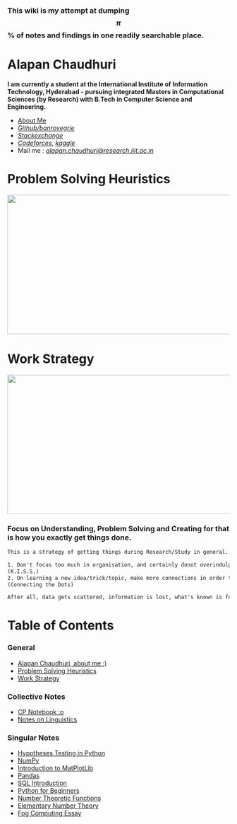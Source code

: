 ### This wiki is my attempt at dumping $$\pi$$ % of notes and findings in one readily searchable place.

# Alapan Chaudhuri

**I am currently a student at the International Institute of Information Technology, Hyderabad - pursuing integrated Masters in Computational Sciences (by Research) with B.Tech in Computer Science and Engineering.**

- [About Me](https://drive.google.com/file/d/1QeSUXGra-A0pdD0h1bbqK1K1pI28iOyu/view)
- [*Github/banrovegrie*](https://github.com/banrovegrie)
- [*Stackexchange*](https://stackexchange.com/users/11999053/alapan-chaudhuri)
- [*Codeforces*](https://codeforces.com/profile/aminah_zafar), [*kaggle*](https://www.kaggle.com/alapanchaudhuriarjo)
- Mail me : [*alapan.chaudhuri@research.iiit.ac.in*](mailto:alapan.chaudhuri@research.iiit.ac.in)

# Problem Solving Heuristics

<img src = "https://lh3.googleusercontent.com/zUlDq4Y6djOTYd30M50sCvd2VWP7L-Hk0jfpGKLTw-rRxNUgBsdBifsypThLB6O_fP-inaianKwEaRrZYM8SpclkJL9rIJ6Xg-ype_ynu1jC78wrHShfvhyQuRRkTFeZoI1oAZTsbg" width="600" height="315" />

# Work Strategy

<img src = "https://lh3.googleusercontent.com/TUnW9a0iHJCwSzL_SW80g23p9u_ep1X03U9CQBoP-kW_HdUgN5XiIXWl6zznA8jgTtS1F134kKp1ixBZvH21Uf2US50FZvF_8AGCPwZDYrsrTlgcMXkZtrlR-bQSt_q3YxyJHPu09A" width="700" height="315" />

### Focus on Understanding, Problem Solving and Creating for that is how you exactly get things done.

```latex
This is a strategy of getting things during Research/Study in general.

1. Don't focus too much in organisation, and certainly donot overindulge yourself in it. 
(K.I.S.S.)
2. On learning a new idea/trick/topic, make more connections in order to retain.
(Connecting the Dots) 

After all, data gets scattered, information is lost, what's known is forgotten but wisdom remains.
```

# Table of Contents

### General

- [Alapan Chaudhuri, about me :)](#alapan-chaudhuri)
- [Problem Solving Heuristics](#problem-solving-heuristics)
- [Work Strategy](#work-strategy)

### Collective Notes

- [CP Notebook :o](https://banrovegrie.github.io/cp)
- [Notes on Linguistics](https://banrovegrie.github.io/linguistics)

### Singular Notes

- [Hypotheses Testing in Python](https://www.notion.so/banrovegrie/Hypotheses-Testing-062e684d7d6849ce9bc725135b66f660)
- [NumPy](https://www.notion.so/banrovegrie/NumPy-1e5fcfff383340fab45d533dae27469d)
- [Introduction to MatPlotLib](https://www.notion.so/banrovegrie/Intro-to-MatPlotLib-b1d0e2d85c234899b03b0e340a8a2e03)
- [Pandas](https://www.notion.so/banrovegrie/Pandas-4c14ea5f550545cfb035dd44b3287e62)
- [SQL Introduction](https://www.notion.so/banrovegrie/SQL-for-Data-Science-0b156089dce140d88eb281c9344c4810)
- [Python for Beginners](https://www.notion.so/banrovegrie/Python-Beginners-f95e46753e04486cb4f033747ea1f2a9)
- [Number Theoretic Functions](https://hackmd.io/@banrovegrie/H1ZelikhL)
- [Elementary Number Theory](https://hackmd.io/@banrovegrie/S1PiXFBsU)
- [Fog Computing Essay](https://banrovegrie.github.io/fog-computing-project)

<script async src="https://cdnjs.cloudflare.com/ajax/libs/mathjax/2.7.6/MathJax.js?config=TeX-AMS_CHTML"></script>
